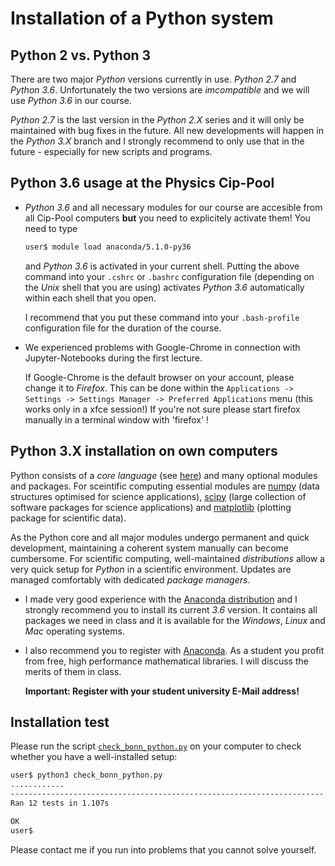 # Installation of a Python system

## Python 2 vs. Python 3
There are two major *Python* versions currently in use. *Python 2.7* and
*Python 3.6*. Unfortunately the two versions are *imcompatible* and
we will use *Python 3.6* in our course.

*Python 2.7* is the last version in the *Python 2.X* series and it
will only be maintained with bug fixes in the future. All new
developments will happen in the *Python 3.X* branch and I strongly
recommend to only use that in the future - especially for new scripts
and programs.

## Python 3.6 usage at the Physics Cip-Pool
- *Python 3.6* and all necessary modules for our course are accesible from all
  Cip-Pool computers **but** you need to
  explicitely activate them! You need to type

  ```bash
  user$ module load anaconda/5.1.0-py36
  ```

  and *Python 3.6* is activated in your current shell. Putting the above command
  into your `.cshrc` or `.bashrc` configuration file (depending on the *Unix*
  shell that you are using) activates *Python 3.6* automatically within each
  shell that you open.


  I recommend that you put these command into your `.bash-profile` configuration file
  for the duration of the course.

- We experienced problems with Google-Chrome in connection with Jupyter-Notebooks during the first lecture.

  If Google-Chrome is the default browser on your account, please change
  it to *Firefox*. This can be done within the
  ```Applications -> Settings -> Settings Manager -> Preferred Applications```
  menu (this works only in a xfce session!)
  If you're not sure please start firefox manually in a terminal window with 'firefox' !

## Python 3.X installation on own computers
Python consists of a *core language* (see
[here](https://www.python.org/)) and many optional modules and
packages. For sceintific computing essential modules are
[numpy](http://www.numpy.org/) (data structures optimised for science
applications), [scipy](https://www.scipy.org/) (large collection of
software packages for science applications) and
[matplotlib](http://matplotlib.org/) (plotting package for scientific
data).

As the Python core and all major modules undergo permanent and quick
development, maintaining a coherent system manually can become
cumbersome. For scientific computing, well-maintained *distributions*
allow a very quick setup for *Python* in a scientific environment.
Updates are managed comfortably with dedicated *package managers*.

- I made very good experience with the [Anaconda
  distribution](https://www.continuum.io/) and I strongly recommend you
  to install its current *3.6* version. It contains all packages we need in
  class and it is available for the *Windows*, *Linux* and *Mac* operating
  systems.

- I also recommend you to register with [Anaconda](https://anaconda.org/).
  As a student you profit from free, high performance mathematical libraries.
  I will discuss the merits of them in class.

  **Important: Register with your student university E-Mail address!**

## Installation test
Please run the script [```check_bonn_python.py```](https://github.com/ocordes/Python_SS_2018/tree/master/computer_setup/check_bonn_python.py) on your computer to check whether you have a well-installed setup:

```bash
user$ python3 check_bonn_python.py
............
----------------------------------------------------------------------
Ran 12 tests in 1.107s

OK
user$
```
Please contact me if you run into problems that you cannot solve yourself.
